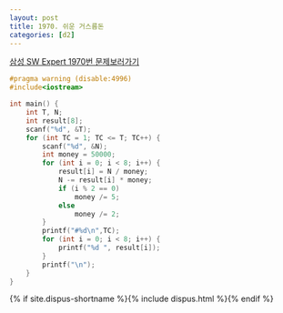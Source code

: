 ```yaml
---
layout: post
title: 1970. 쉬운 거스름돈
categories: [d2]
---
```


[삼성 SW Expert 1970번 문제보러가기](https://swexpertacademy.com/main/code/problem/problemDetail.do?contestProbId=AV5PsIl6AXIDFAUq&categoryId=AV5PsIl6AXIDFAUq&categoryType=CODE)



```cpp
#pragma warning (disable:4996)
#include<iostream>

int main() {
	int T, N;
	int result[8];
	scanf("%d", &T);
	for (int TC = 1; TC <= T; TC++) {
		scanf("%d", &N);
		int money = 50000;
		for (int i = 0; i < 8; i++) {
			result[i] = N / money;
			N -= result[i] * money;
			if (i % 2 == 0)
				money /= 5;
			else
				money /= 2;
		}
		printf("#%d\n",TC);
		for (int i = 0; i < 8; i++) {
			printf("%d ", result[i]);
		}
		printf("\n");
	}
}
```

{% if site.dispus-shortname %}{% include dispus.html %}{% endif %}